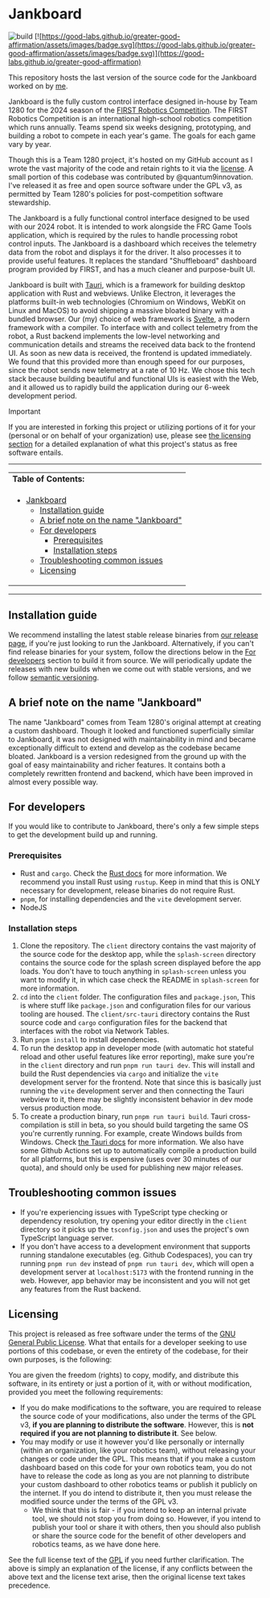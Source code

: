 # Jankboard

![build](https://github.com/youwen5/jankboard/actions/workflows/main.yml/badge.svg)
[![https://good-labs.github.io/greater-good-affirmation/assets/images/badge.svg](https://good-labs.github.io/greater-good-affirmation/assets/images/badge.svg)](https://good-labs.github.io/greater-good-affirmation)

This repository hosts the last version of the source code for the Jankboard
worked on by [me](https://github.com/youwen5).

Jankboard is the fully custom control interface designed in-house by Team 1280
for the 2024 season of the
[FIRST Robotics Competition](https://en.wikipedia.org/wiki/FIRST_Robotics_Competition).
The FIRST Robotics Competition is an international high-school robotics
competition which runs annually. Teams spend six weeks designing, prototyping,
and building a robot to compete in each year's game. The goals for each game
vary by year.

Though this is a Team 1280 project, it's hosted on my GitHub account as I wrote
the vast majority of the code and retain rights to it via the
[license](./LICENSE). A small portion of this codebase was contributed by
@quantum9innovation. I've released it as free and open source software under the
GPL v3, as permitted by Team 1280's policies for post-competition software
stewardship.

The Jankboard is a fully functional control interface designed to be used with
our 2024 robot. It is intended to work alongside the FRC Game Tools application,
which is required by the rules to handle processing robot control inputs. The
Jankboard is a dashboard which receives the telemetry data from the robot and
displays it for the driver. It also processes it to provide useful features. It
replaces the standard "Shuffleboard" dashboard program provided by FIRST, and
has a much cleaner and purpose-built UI.

Jankboard is built with [Tauri](https://tauri.app/), which is a framework for
building desktop application with Rust and webviews. Unlike Electron, it
leverages the platforms built-in web technologies (Chromium on Windows, WebKit
on Linux and MacOS) to avoid shipping a massive bloated binary with a bundled
browser. Our (my) choice of web framework is [Svelte](https://svelte.dev/), a
modern framework with a compiler. To interface with and collect telemetry from
the robot, a Rust backend implements the low-level networking and communication
details and streams the received data back to the frontend UI. As soon as new
data is received, the frontend is updated immediately. We found that this
provided more than enough speed for our purposes, since the robot sends new
telemetry at a rate of 10 Hz. We chose this tech stack because building
beautiful and functional UIs is easiest with the Web, and it allowed us to
rapidly build the application during our 6-week development period.

<!-- prettier-ignore -->
> [!IMPORTANT]
> If you are interested in forking this project or utilizing portions of it for
> your (personal or on behalf of your organization) use, please see
> [the licensing section](#licensing) for a detailed explanation of what this
> project's status as free software entails.

---

<table>
<tr><td><b>Table of Contents:</b></td></tr>

  <tr>
<td>

<!--toc:start-->

- [Jankboard](#jankboard)
  - [Installation guide](#installation-guide)
  - [A brief note on the name "Jankboard"](#a-brief-note-on-the-name-jankboard)
  - [For developers](#for-developers)
    - [Prerequisites](#prerequisites)
    - [Installation steps](#installation-steps)
  - [Troubleshooting common issues](#troubleshooting-common-issues)
  - [Licensing](#licensing)
  <!--toc:end-->

</tr>
</table>

---

## Installation guide

We recommend installing the latest stable release binaries from
[our release page](https://github.com/Team-1280/Jankboard-2/releases/), if
you're just looking to run the Jankboard. Alternatively, if you can't find
release binaries for your system, follow the directions below in the
[For developers](#for-developers) section to build it from source. We will
periodically update the releases with new builds when we come out with stable
versions, and we follow [semantic versioning](https://semver.org/).

## A brief note on the name "Jankboard"

The name "Jankboard" comes from Team 1280's original attempt at creating a
custom dashboard. Though it looked and functioned superficially similar to
Jankboard, it was not designed with maintainability in mind and became
exceptionally difficult to extend and develop as the codebase became bloated.
Jankboard is a version redesigned from the ground up with the goal of easy
maintainability and richer features. It contains both a completely rewritten
frontend and backend, which have been improved in almost every possible way.

## For developers

If you would like to contribute to Jankboard, there's only a few simple steps to
get the development build up and running.

### Prerequisites

- Rust and `cargo`. Check the [Rust docs](https://www.rust-lang.org/learn) for
  more information. We recommend you install Rust using `rustup`. Keep in mind
  that this is ONLY necessary for development, release binaries do not require
  Rust.
- `pnpm`, for installing dependencies and the `vite` development server.
- NodeJS

### Installation steps

1. Clone the repository. The `client` directory contains the vast majority of
   the source code for the desktop app, while the `splash-screen` directory
   contains the source code for the splash screen displayed before the app
   loads. You don't have to touch anything in `splash-screen` unless you want to
   modify it, in which case check the README in `splash-screen` for more
   information.
2. `cd` into the `client` folder. The configuration files and `package.json`,
   This is where stuff like `package.json` and configuration files for our
   various tooling are housed. The `client/src-tauri` directory contains the
   Rust source code and `cargo` configuration files for the backend that
   interfaces with the robot via Network Tables.
3. Run `pnpm install` to install dependencies.
4. To run the desktop app in developer mode (with automatic hot stateful reload
   and other useful features like error reporting), make sure you're in the
   `client` directory and run `pnpm run tauri dev`. This will install and build
   the Rust dependencies via `cargo` and initialize the `vite` development
   server for the frontend. Note that since this is basically just running the
   `vite` development server and then connecting the Tauri webview to it, there
   may be slightly inconsistent behavior in dev mode versus production mode.
5. To create a production binary, run `pnpm run tauri build`. Tauri
   cross-compilation is still in beta, so you should build targeting the same OS
   you're currently running. For example, create Windows builds from Windows.
   Check [the Tauri docs](https://tauri.app/v1/guides/building/) for more
   information. We also have some Github Actions set up to automatically compile
   a production build for all platforms, but this is expensive (uses over 30
   minutes of our quota), and should only be used for publishing new major
   releases.

## Troubleshooting common issues

- If you're experiencing issues with TypeScript type checking or dependency
  resolution, try opening your editor directly in the `client` directory so it
  picks up the `tsconfig.json` and uses the project's own TypeScript language
  server.
- If you don't have access to a development environment that supports running
  standalone executables (eg. Github Codespaces), you can try running
  `pnpm run dev` instead of `pnpm run tauri dev`, which will open a development
  server at `localhost:5173` with the frontend running in the web. However, app
  behavior may be inconsistent and you will not get any features from the Rust
  backend.

## Licensing

This project is released as free software under the terms of the
[GNU General Public License](./LICENSE). What that entails for a developer
seeking to use portions of this codebase, or even the entirety of the codebase,
for their own purposes, is the following:

You are given the freedom (rights) to copy, modify, and distribute this
software, in its entirety or just a portion of it, with or without modification,
provided you meet the following requirements:

- If you do make modifications to the software, you are required to release the
  source code of your modifications, also under the terms of the GPL v3, **if
  you are planning to distribute the software**. However, this is **not required
  if you are not planning to distribute it**. See below.
- You may modify or use it however you'd like personally or internally (within
  an organization, like your robotics team), without releasing your changes or
  code under the GPL. This means that if you make a custom dashboard based on
  this code for your own robotics team, you do not have to release the code as
  long as you are not planning to distribute your custom dashboard to other
  robotics teams or publish it publicly on the internet. If you do intend to
  distribute it, then you must release the modified source under the terms of
  the GPL v3.
  - We think that this is fair - if you intend to keep an internal private tool,
    we should not stop you from doing so. However, if you intend to publish your
    tool or share it with others, then you should also publish or share the
    source code for the benefit of other developers and robotics teams, as we
    have done here.

See the full license text of the [GPL](./LICENSE) if you need further
clarification. The above is simply an explanation of the license, if any
conflicts between the above text and the license text arise, then the original
license text takes precedence.
